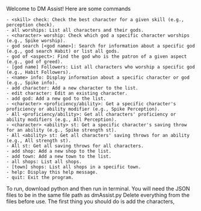 Welcome to DM Assist! Here are some commands

    - <skill> check: Check the best character for a given skill (e.g., perception check).
    - all worships: List all characters and their gods.
    - <character> worship: Check which god a specific character worships (e.g., Spike worship).
    - god search [<god name>]: Search for information about a specific god (e.g., god search Habit) or list all gods.
    - god of <aspect>: Find the god who is the patron of a given aspect (e.g., god of greed).
    - [god name] Followers: List all characters who worship a specific god (e.g., Habit Followers).
    - <name> info: Display information about a specific character or god (e.g., Spike info).
    - add character: Add a new character to the list.
    - edit character: Edit an existing character.
    - add god: Add a new god to the list.
    - <character> <proficiency/ability>: Get a specific character's proficiency or ability modifier (e.g., Spike Perception).
    - All <proficiency/ability>: Get all characters' proficiency or ability modifiers (e.g., All Perception).
    - <character> <ability> st: Get a specific character's saving throw for an ability (e.g., Spike strength st).
    - All <ability> st: Get all characters' saving throws for an ability (e.g., All strength st).
    - All st: Get all saving throws for all characters.
    - add shop: Add a new shop to the list.
    - add town: Add a new town to the list.
    - all shops: List all shops.
    - [town] shops: List all shops in a specific town.
    - help: Display this help message.
    - quit: Exit the program.

  To run, download python and then run in terminal. You will need the JSON files to be in the same file path as dmAssist.py Delete everything from the files before use. The first thing you should do is add the characters, 
